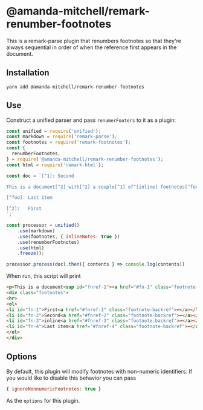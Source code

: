 # @amanda-mitchell/remark-renumber-footnotes

This is a remark-parse plugin that renumbers footnotes so that they're always sequential in order of when the reference first appears in the document.

## Installation

```
yarn add @amanda-mitchell/remark-renumber-footnotes
```

## Use

Construct a unified parser and pass `renumerFooters` to it as a plugin:

```js
const unified = require('unified');
const markdown = require('remark-parse');
const footnotes = require('remark-footnotes');
const {
  renumberFootnotes,
} = require('@amanda-mitchell/remark-renumber-footnotes');
const html = require('remark-html');

const doc = `[^1]: Second

This is a document[^2] with[^2] a couple[^1] of^[inline] footnotes[^foo].

[^foo]: Last item

[^2]:	First
`;

const processor = unified()
	.use(markdown)
	.use(footnotes, { inlineNotes: true })
	.use(renumberFootnotes)
	.use(html)
	.freeze();

processor.process(doc).then({ contents } => console.log(contents))
```

When run, this script will print

<!-- prettier-ignore-start -->
```html
<p>This is a document<sup id="fnref-1"><a href="#fn-1" class="footnote-ref">1</a></sup> with<sup id="fnref-1"><a href="#fn-1" class="footnote-ref">1</a></sup> a couple<sup id="fnref-2"><a href="#fn-2" class="footnote-ref">2</a></sup> of<sup id="fnref-3"><a href="#fn-3" class="footnote-ref">3</a></sup> footnotes<sup id="fnref-4"><a href="#fn-4" class="footnote-ref">4</a></sup>.</p>
<div class="footnotes">
<hr>
<ol>
<li id="fn-1">First<a href="#fnref-1" class="footnote-backref">↩</a></li>
<li id="fn-2">Second<a href="#fnref-2" class="footnote-backref">↩</a></li>
<li id="fn-3">inline<a href="#fnref-3" class="footnote-backref">↩</a></li>
<li id="fn-4">Last item<a href="#fnref-4" class="footnote-backref">↩</a></li>
</ol>
</div>
```
<!-- prettier-ignore-end -->

## Options

By default, this plugin will modify footnotes with non-numeric identifiers.
If you would like to disable this behavior you can pass

<!-- prettier-ignore-start -->
```js
{ ignoreNonnumericFootnotes: true }
```
<!-- prettier-ignore-end -->

As the `options` for this plugin.
